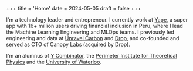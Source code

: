 +++
title = 'Home'
date = 2024-05-05
draft = false
+++

I'm a technology leader and entrepreneur. I currently work at [Yape](https://www.yape.com.pe), a super app with 16+ million users driving financial inclusion in Peru, where I lead the Machine Learning Engineering and MLOps teams. I previously led engineering and data at [Unravel Carbon](https://www.unravelcarbon.com/) and [Drop](https://www.joindrop.com), and co-founded and served as CTO of Canopy Labs (acquired by Drop).

I'm an alumnus of [Y Combinator](https://www.ycombinator.com/), the [Perimeter Institute for Theoretical Physics](https://www.pitp.ca/) and the [University of Waterloo](https://www.uwaterloo.ca/).
